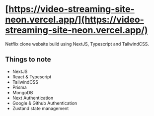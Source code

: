 # [https://video-streaming-site-neon.vercel.app/](https://video-streaming-site-neon.vercel.app/)

Netflix clone website build using NextJS, Typescript and TailwindCSS.

## Things to note

- NextJS
- React & Typescript
- TailwindCSS
- Prisma
- MongoDB
- Next Authentication
- Google & Github Authentication
- Zustand state management
